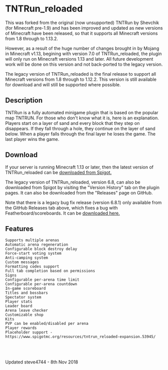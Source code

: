 # TNTRun_reloaded

This was forked from the original (now unsupported) TNTRun by Shevchik (for Minecraft pre-1.9) and has been improved and updated as new versions of Minecraft have been released, so that it supports all Minecraft versions from 1.8 through to 1.13.2.

However, as a result of the huge number of changes brought in by Mojang in Minecraft v1.13, begining with version 7.0 of TNTRun\_reloaded, the plugin will only run on Minecraft versions 1.13 and later. All future development work will be done on this version and not back-ported to the legacy version.

The legacy version of TNTRun\_reloaded is the final release to support all Minecraft versions from 1.8 through to 1.12.2. This version is still available for download and will still be supported where possible.

## Description

TNTRun is a fully automated minigame plugin that is based on the popular map TNTRUN. For those who don't know what it is, here is an explanation.
Players start on a layer of sand and every block that they step on disappears. If they fall through a hole, they continue on the layer of sand below. 
When  a player falls through the final layer he loses the game. The last player wins the game.

## Download

If your server is running Minecraft 1.13 or later, then the latest version of TNTRun\_reloaded can be [downloaded from Spigot.](https://www.spigotmc.org/resources/tntrun_reloaded.53359/ "TNTRun_reloaded")

The legacy version of TNTRun\_reloaded, version 6.8, can also be downloaded from Spigot by visiting the "Version History" tab on the plugin pages. It can also be downloaded from the "Releases" page on GitHub.


Note that there is a legacy bug fix release (version 6.8.1) only available from the GitHub Releases tab above, which fixes a bug with Featherboard/scoreboards. It can be [downloaded here.](https://github.com/steve4744/TNTRun/releases/download/v6.8.1/TNTRun_reloaded_6.8.1.jar "v6.8.1")


## Features

    Supports multiple arenas
    Automatic arena regeneration
    Configurable block destroy delay
    Force-start voting system
    Anti-camping system
    Custom messages
    Formatting codes support
    Full tab completion based on permissions
    Signs
    Configurable per-arena time limit
    Configurable per-arena countdown
    In-game scoreboard
    Titles and bossbars
    Spectator system
    Player stats
    Leader board
    Arena leave checker
    Customizable shop
    Kits
    PVP can be enabled/disabled per arena
    Player rewards
    Placeholder support - https://www.spigotmc.org/resources/tntrun_reloaded-expansion.53945/

<br />
<br />
<br />
Updated steve4744 - 8th Nov 2018
